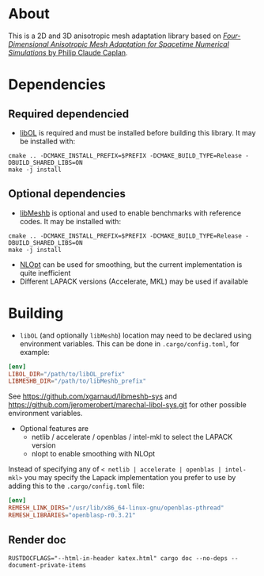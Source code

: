 # About

This is a 2D and 3D anisotropic mesh adaptation library based on [*Four-Dimensional Anisotropic Mesh Adaptation for
Spacetime Numerical Simulations* by
Philip Claude Caplan](https://www.cs.middlebury.edu/~pcaplan/docs/Caplan_2019_PhD.pdf).

# Dependencies

## Required dependencied
* [libOL](https://github.com/LoicMarechal/libOL) is required and must be installed before building this library. It may be installed with:
```
cmake .. -DCMAKE_INSTALL_PREFIX=$PREFIX -DCMAKE_BUILD_TYPE=Release -DBUILD_SHARED_LIBS=ON
make -j install
```
## Optional dependencies
* [libMeshb](https://github.com/LoicMarechal/libMeshb) is optional and used to enable benchmarks with reference codes. It may be installed with:
```
cmake .. -DCMAKE_INSTALL_PREFIX=$PREFIX -DCMAKE_BUILD_TYPE=Release -DBUILD_SHARED_LIBS=ON
make -j install
```
* [NLOpt](https://github.com/stevengj/nlopt) can be used for smoothing, but the current implementation is quite inefficient
* Different LAPACK versions (Accelerate, MKL) may be used if available

# Building

* `libOL` (and optionally `libMeshb`) location may need to be declared using environment variables. This can be done in `.cargo/config.toml`, for example:
```toml
[env]
LIBOL_DIR="/path/to/libOL_prefix"
LIBMESHB_DIR="/path/to/libMeshb_prefix"
```
See <https://github.com/xgarnaud/libmeshb-sys> and <https://github.com/jeromerobert/marechal-libol-sys.git> for other possible environment variables.

* Optional features are
    - netlib / accelerate / openblas / intel-mkl to select the LAPACK version
    - nlopt to enable smoothing with NLOpt

Instead of specifying any of `< netlib | accelerate | openblas | intel-mkl>` you may specify the Lapack
implementation you prefer to use by adding this to the `.cargo/config.toml` file:

```toml
[env]
REMESH_LINK_DIRS="/usr/lib/x86_64-linux-gnu/openblas-pthread"
REMESH_LIBRARIES="openblasp-r0.3.21"
```

## Render doc

```
RUSTDOCFLAGS="--html-in-header katex.html" cargo doc --no-deps --document-private-items
```